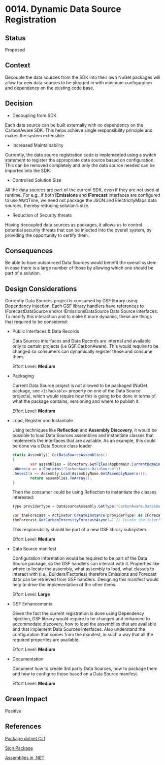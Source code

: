 # 0014. Dynamic Data Source Registration

## Status

Proposed

## Context

Decouple the data sources from the SDK into their own NuGet packages will allow for new data sources to be plugged in with minimum configuration and dependency on the existing code base.

## Decision

- Decoupling from SDK

Each data source can be built externally with no dependency on the CarbonAware SDK. This helps achieve single responsibility principle and makes the system extensible.

- Increased Maintainability

Currently, the data source registration code is implemented using a switch statement to register the appropriate data source based on configuration. This can be removed completely and only the data source needed can be imported into the SDK.

- Controlled Solution Size

All the data sources are part of the current SDK, even if they are not used at runtime. For e.g., if both **IEmissions** and **IForecast** interfaces are configured to use WattTime, we need not package the JSON and ElectricityMaps data sources, thereby reducing solution’s size.

- Reduction of Security threats

Having decoupled data sources as packages, it allows us to control potential security threats that can be injected into the overall system, by providing the opportunity to certify them.

## Consequences

Be able to have outsourced Data Sources would benefit the overall system in case there is a large number of those by allowing which one should be part of a solution.

## Design Considerations

Currently Data Sources project is consumed by GSF library using Dependency Injection. Each GSF library handlers have references to IForecastDataSource and/or IEmissionsDataSource Data Source interfaces.
To modify this interaction and to make it more dynamic, these are things that required to be considered:

- Public interfaces & Data Records

    Data Sources interfaces and Data Records are internal and available only to certain projects (i.e GSF.CarbonAware). This would require to be changed so consumers can dynamically register those and consume them.

    Effort Level: **Medium**

- Packaging

    Current Data Source project is not allowed to be packaged (NuGet package, see `<IsPackable>` property on one of the Data Source projects), which would require how this is going to be done in terms of, what the package contains, versioning and where to publish it.

    Effort Level: **Medium**

- Load, Register and Instantiate

    Using techniques like **Reflection** and **Assembly Discovery**, it would be possible to load Data Sources assemblies and instantiate classes that implements the interfaces that are available.
    As an example, this could be done via a Data Source class loader

    ```c#
    static Assembly[] GetDataSourceAssemblies()
    {
            var assemblies = Directory.GetFiles(AppDomain.CurrentDomain.BaseDirectory, "*.dll")
    .Where(x => x.Contains("CarbonAware.DataSource"))
    .Select(x => Assembly.Load(AssemblyName.GetAssemblyName(x)));
            return assemblies.ToArray();
    }
    ```

    Then the consumer could be using Reflection to instantiate the classes interested:

    ```c#
    Type providerType = DataSourceAssembly.GetType("CarbonAware.DataSource.ProviderA");

    var theForecast = Activator.CreateInstance(providerType) as IForecastDataSource;
    theForecast.GetCarbonIntensityForecastAsync(…) // Invoke the interface method.
    ```

    This responsibility should be part of a new GSF library subsystem.

    Effort Level: **Medium**

- Data Source manifest

    Configuration information would be required to be part of the Data Source package, so the GSF handlers can interact with it. Properties like where to locate the assembly, what assembly to load, what classes to interact with (i.e., Builders/Factories) therefore Emissions and Forecast data can be retrieved from GSF handlers. Designing this manifest would help to drive the implementation of the other items.

    Effort Level: **Large**

- GSF Enhancements

    Given the fact the current registration is done using Dependency Injection, GSF library would require to be changed and enhanced to accommodate discovery, how to load the assemblies that are available and that implement Data Sources interfaces. Also understand the configuration that comes from the manifest, in such a way that all the required properties are available.

    Effort Level: **Medium**

- Documentation

    Document how to create 3rd party Data Sources, how to package them and how to configure those based on a Data Source manifest.

    Effort Level: **Medium**

## Green Impact

Positive

## References

[Package dotnet CLI](https://learn.microsoft.com/en-us/nuget/create-packages/creating-a-package-dotnet-cli)

[Sign Package](https://learn.microsoft.com/en-us/nuget/create-packages/sign-a-package)

[Assemblies in .NET](https://learn.microsoft.com/en-us/dotnet/standard/assembly/)
